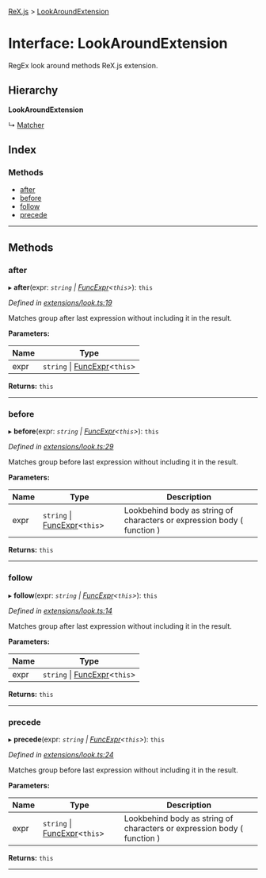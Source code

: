 [ReX.js](../README.md) > [LookAroundExtension](../interfaces/lookaroundextension.md)

# Interface: LookAroundExtension

RegEx look around methods ReX.js extension.

## Hierarchy

**LookAroundExtension**

↳  [Matcher](../classes/matcher.md)

## Index

### Methods

* [after](lookaroundextension.md#after)
* [before](lookaroundextension.md#before)
* [follow](lookaroundextension.md#follow)
* [precede](lookaroundextension.md#precede)

---

## Methods

<a id="after"></a>

###  after

▸ **after**(expr: *`string` \| [FuncExpr](funcexpr.md)<`this`>*): `this`

*Defined in [extensions/look.ts:19](https://github.com/areknawo/Rex/blob/2b2d076/src/extensions/look.ts#L19)*

Matches group after last expression without including it in the result.

**Parameters:**

| Name | Type |
| ------ | ------ |
| expr | `string` \| [FuncExpr](funcexpr.md)<`this`> |

**Returns:** `this`

___
<a id="before"></a>

###  before

▸ **before**(expr: *`string` \| [FuncExpr](funcexpr.md)<`this`>*): `this`

*Defined in [extensions/look.ts:29](https://github.com/areknawo/Rex/blob/2b2d076/src/extensions/look.ts#L29)*

Matches group before last expression without including it in the result.

**Parameters:**

| Name | Type | Description |
| ------ | ------ | ------ |
| expr | `string` \| [FuncExpr](funcexpr.md)<`this`> |  Lookbehind body as string of characters or expression body ( function ) |

**Returns:** `this`

___
<a id="follow"></a>

###  follow

▸ **follow**(expr: *`string` \| [FuncExpr](funcexpr.md)<`this`>*): `this`

*Defined in [extensions/look.ts:14](https://github.com/areknawo/Rex/blob/2b2d076/src/extensions/look.ts#L14)*

Matches group after last expression without including it in the result.

**Parameters:**

| Name | Type |
| ------ | ------ |
| expr | `string` \| [FuncExpr](funcexpr.md)<`this`> |

**Returns:** `this`

___
<a id="precede"></a>

###  precede

▸ **precede**(expr: *`string` \| [FuncExpr](funcexpr.md)<`this`>*): `this`

*Defined in [extensions/look.ts:24](https://github.com/areknawo/Rex/blob/2b2d076/src/extensions/look.ts#L24)*

Matches group before last expression without including it in the result.

**Parameters:**

| Name | Type | Description |
| ------ | ------ | ------ |
| expr | `string` \| [FuncExpr](funcexpr.md)<`this`> |  Lookbehind body as string of characters or expression body ( function ) |

**Returns:** `this`

___

